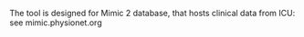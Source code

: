 The tool is designed for Mimic 2 database, that hosts clinical data from ICU: see mimic.physionet.org